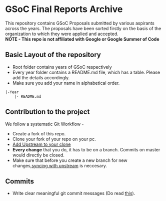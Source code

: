 # GSoC Final Reports Archive
This repository contains GSoC Proposals submitted by various aspirants across the years. The proposals have been sorted firstly on the basis of the organization to which they were applied and accepted. <br/>
**NOTE - This repo is not affiliated with Google or Google Summer of Code**

## Basic Layout of the repository
- Root folder contains years of GSoC respectively
- Every year folder contains a README.md file, which has a table. Please add the details accordingly.
- Make sure you add your name in alphabetical order.

```
|-Year
    |- README.md
```

## Contribution to the project

We follow a systematic Git Workflow -

- Create a fork of this repo.
- Clone your fork of your repo on your pc.
- [Add Upstream to your clone](https://help.github.com/en/github/collaborating-with-issues-and-pull-requests/configuring-a-remote-for-a-fork)
- **Every change** that you do, it has to be on a branch. Commits on master would directly be closed.
- Make sure that before you create a new branch for new changes,[syncing with upstream](https://help.github.com/en/github/collaborating-with-issues-and-pull-requests/syncing-a-fork) is neccesary.

## Commits

- Write clear meaningful git commit messages (Do read [this](http://chris.beams.io/posts/git-commit/)).
